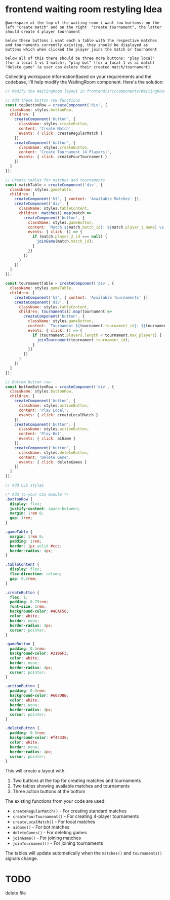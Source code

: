 # frontend waiting room restyling Idea

```
@workspace at the top of the waiting room i want tow buttons: on the left "create match" and on the right  "create tournament", the latter should create 4 player tournament

below these buttons i want each a table with the respective matches and tournaments currently existing, they should be displayed as buttons which when clicked the player joins the match or tournament

below all of this there should be three more buttons: "play local" (for a local 1 vs 1 match), "play bot" (for a local 1 vs ai match) "delete game" (a user can delete their created match/tournament)
```

Collecting workspace informationBased on your requirements and the codebase, I'll help modify the WaitingRoom component. Here's the solution:

```js
// Modify the WaitingRoom layout in frontend/src/components/WaitingRoom/WaitingRoom.js

// Add these button row functions
const topButtonRow = createComponent('div', {
  className: styles.buttonRow,
  children: [
    createComponent('button', {
      className: styles.createButton,
      content: 'Create Match',
      events: { click: createRegularMatch }
    }),
    createComponent('button', {
      className: styles.createButton,
      content: 'Create Tournament (4 Players)',
      events: { click: createFourTournament }
    })
  ]
});

// Create tables for matches and tournaments
const matchTable = createComponent('div', {
  className: styles.gameTable,
  children: [
    createComponent('h3', { content: 'Available Matches' }),
    createComponent('div', {
      className: styles.tableContent,
      children: matches().map(match =>
        createComponent('button', {
          className: styles.gameButton,
          content: `Match ${match.match_id}: ${match.player_1_name} vs ${match.player_2_name || 'Waiting...'}`,
          events: { click: () => {
            if (match.player_2_id === null) {
              joinGame(match.match_id);
            }
          }}
        })
      )
    })
  ]
});

const tournamentTable = createComponent('div', {
  className: styles.gameTable,
  children: [
    createComponent('h3', { content: 'Available Tournaments' }),
    createComponent('div', {
      className: styles.tableContent,
      children: tournaments().map(tournament =>
        createComponent('button', {
          className: styles.gameButton,
          content: `Tournament ${tournament.tournament_id}: ${tournament.players.length}/${tournament.max_players} Players`,
          events: { click: () => {
            if (tournament.players.length < tournament.max_players) {
              joinTournament(tournament.tournament_id);
            }
          }}
        })
      )
    })
  ]
});

// Bottom button row
const bottomButtonRow = createComponent('div', {
  className: styles.buttonRow,
  children: [
    createComponent('button', {
      className: styles.actionButton,
      content: 'Play Local',
      events: { click: createLocalMatch }
    }),
    createComponent('button', {
      className: styles.actionButton,
      content: 'Play Bot',
      events: { click: aiGame }
    }),
    createComponent('button', {
      className: styles.deleteButton,
      content: 'Delete Game',
      events: { click: deleteGames }
    })
  ]
});

// Add CSS styles
```

```css
/* Add to your CSS module */
.buttonRow {
  display: flex;
  justify-content: space-between;
  margin: 1rem 0;
  gap: 1rem;
}

.gameTable {
  margin: 1rem 0;
  padding: 1rem;
  border: 1px solid #ccc;
  border-radius: 4px;
}

.tableContent {
  display: flex;
  flex-direction: column;
  gap: 0.5rem;
}

.createButton {
  flex: 1;
  padding: 0.75rem;
  font-size: 1rem;
  background-color: #4CAF50;
  color: white;
  border: none;
  border-radius: 4px;
  cursor: pointer;
}

.gameButton {
  padding: 0.5rem;
  background-color: #2196F3;
  color: white;
  border: none;
  border-radius: 4px;
  cursor: pointer;
}

.actionButton {
  padding: 0.5rem;
  background-color: #607D8B;
  color: white;
  border: none;
  border-radius: 4px;
  cursor: pointer;
}

.deleteButton {
  padding: 0.5rem;
  background-color: #f44336;
  color: white;
  border: none;
  border-radius: 4px;
  cursor: pointer;
}
```

This will create a layout with:

1. Two buttons at the top for creating matches and tournaments
2. Two tables showing available matches and tournaments
3. Three action buttons at the bottom

The existing functions from your code are used:
- `createRegularMatch()` - For creating standard matches
- `createFourTournament()` - For creating 4-player tournaments
- `createLocalMatch()` - For local matches
- `aiGame()` - For bot matches
- `deleteGames()` - For deleting games
- `joinGame()` - For joining matches
- `joinTournament()` - For joining tournaments

The tables will update automatically when the `matches()` and `tournaments()` signals change.


# TODO
delete file
